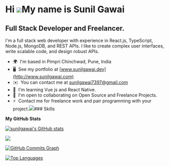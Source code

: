 Hi ![](https://user-images.githubusercontent.com/18350557/176309783-0785949b-9127-417c-8b55-ab5a4333674e.gif)My name is Sunil Gawai
===================================================================================================================================

Full Stack Developer and Freelancer.
------------------------------------

I'm a full stack web developer with experience in React.js, TypeScript, Node.js, MongoDB, and REST APIs. I like to create complex user interfaces, write scalable code, and design robust APIs.

*   🌍  I'm based in Pimpri Chinchwad, Pune, India
*   🖥️  See my portfolio at [www.sunilgawai.dev](http://www.sunilgawai.com)
*   ✉️  You can contact me at [sunilgawai7397@gmail.com](mailto:sunilgawai7397@gmail.com)
*   🧠  I'm learning Vue js and React Native.
*   🤝  I'm open to collaborating on Open Source and Freelance Projects.
*   ⚡  Contact me for freelance work and pair programming with your project.<a href="https://www.github.com/sunilgawai" target="_blank" rel="noreferrer"><img
                  src="https://img.shields.io/github/followers/sunilgawai?logo=github&style=for-the-badge&color=ec4899&labelColor=0f172a" /></a>### Skills 

<b>My GitHub Stats</b>

<a href="http://www.github.com/sunilgawai"><img src="https://github-readme-stats.vercel.app/api?username=sunilgawai&show_icons=true&hide=&count_private=true&title_color=ffffff&text_color=facc15&icon_color=ec4899&bg_color=0f172a&hide_border=true&show_icons=true" alt="sunilgawai's GitHub stats" /></a>

<a href="http://www.github.com/sunilgawai"><img src="https://github-readme-streak-stats.herokuapp.com/?user=sunilgawai&stroke=facc15&background=0f172a&ring=ffffff&fire=ffffff&currStreakNum=facc15&currStreakLabel=ffffff&sideNums=facc15&sideLabels=facc15&dates=facc15&hide_border=true" /></a>

<a href="http://www.github.com/sunilgawai"><img src="https://github-readme-activity-graph.cyclic.app/graph?username=sunilgawai&bg_color=0f172a&color=facc15&line=ec4899&point=facc15&area_color=0f172a&area=true&hide_border=true&custom_title=GitHub%20Commits%20Graph" alt="GitHub Commits Graph" /></a>

<a href="https://github.com/sunilgawai" align="left"><img src="https://github-readme-stats.vercel.app/api/top-langs/?username=sunilgawai&langs_count=10&title_color=ffffff&text_color=facc15&icon_color=ec4899&bg_color=0f172a&hide_border=true&locale=en&custom_title=Top%20%Languages" alt="Top Languages" /></a>
